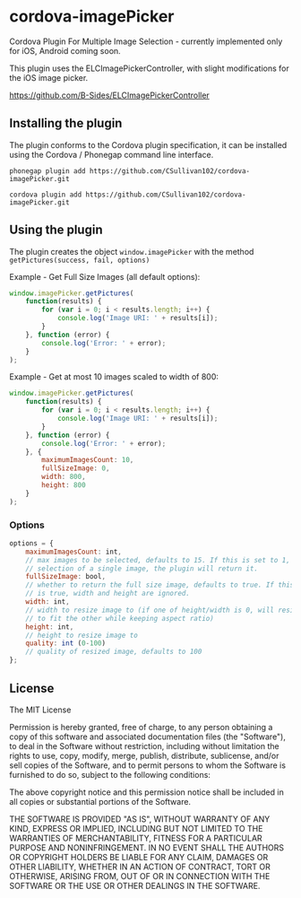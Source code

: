 cordova-imagePicker
===================

Cordova Plugin For Multiple Image Selection - currently implemented only for
iOS, Android coming soon.

This plugin uses the ELCImagePickerController, with slight modifications for the iOS image picker.

https://github.com/B-Sides/ELCImagePickerController

## Installing the plugin

The plugin conforms to the Cordova plugin specification, it can be installed
using the Cordova / Phonegap command line interface.

```
phonegap plugin add https://github.com/CSullivan102/cordova-imagePicker.git

cordova plugin add https://github.com/CSullivan102/cordova-imagePicker.git
```

## Using the plugin

The plugin creates the object `window.imagePicker` with the method `getPictures(success, fail, options)`

Example - Get Full Size Images (all default options):
```javascript
window.imagePicker.getPictures(
	function(results) {
		for (var i = 0; i < results.length; i++) {
			console.log('Image URI: ' + results[i]);
		}
	}, function (error) {
		console.log('Error: ' + error);
	}
);
```

Example - Get at most 10 images scaled to width of 800:
```javascript
window.imagePicker.getPictures(
	function(results) {
		for (var i = 0; i < results.length; i++) {
			console.log('Image URI: ' + results[i]);
		}
	}, function (error) {
		console.log('Error: ' + error);
	}, {
		maximumImagesCount: 10,
		fullSizeImage: 0,
		width: 800,
		height: 800
	}
);
```

### Options

```javascript
options = {
	maximumImagesCount: int,
	// max images to be selected, defaults to 15. If this is set to 1, upon
	// selection of a single image, the plugin will return it.
	fullSizeImage: bool,
	// whether to return the full size image, defaults to true. If this value
	// is true, width and height are ignored.
	width: int,
	// width to resize image to (if one of height/width is 0, will resize 
	// to fit the other while keeping aspect ratio)
	height: int,
	// height to resize image to
	quality: int (0-100)
	// quality of resized image, defaults to 100
};
```

## License

The MIT License

Permission is hereby granted, free of charge, to any person obtaining a copy
of this software and associated documentation files (the "Software"), to deal
in the Software without restriction, including without limitation the rights
to use, copy, modify, merge, publish, distribute, sublicense, and/or sell
copies of the Software, and to permit persons to whom the Software is
furnished to do so, subject to the following conditions:

The above copyright notice and this permission notice shall be included in
all copies or substantial portions of the Software.

THE SOFTWARE IS PROVIDED "AS IS", WITHOUT WARRANTY OF ANY KIND, EXPRESS OR
IMPLIED, INCLUDING BUT NOT LIMITED TO THE WARRANTIES OF MERCHANTABILITY,
FITNESS FOR A PARTICULAR PURPOSE AND NONINFRINGEMENT. IN NO EVENT SHALL THE
AUTHORS OR COPYRIGHT HOLDERS BE LIABLE FOR ANY CLAIM, DAMAGES OR OTHER
LIABILITY, WHETHER IN AN ACTION OF CONTRACT, TORT OR OTHERWISE, ARISING FROM,
OUT OF OR IN CONNECTION WITH THE SOFTWARE OR THE USE OR OTHER DEALINGS IN
THE SOFTWARE.